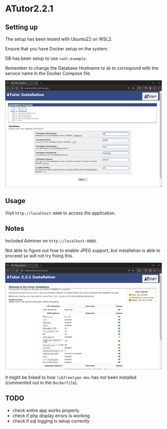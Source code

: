 # ATutor2.2.1

## Setting up

The setup has been tested with Ubuntu22 on WSL2.

Ensure that you have Docker setup on the system.

DB has been setup to use `root:example`.

Remember to change the Database Hostname to `db` to correspond with the service name in the Docker Compose file.

![DB setup](./images/ATutor_DBSetup.png)

## Usage

Visit `http://localhost:8000` to access the application.

## Notes

Included Adminer on `http://localhost:8080`.

Not able to figure out how to enable JPEG support, but installation is able to proceed so will not try fixing this.

![Incomplete setup](./images/ATutor_Install.png)

It might be linked to how `libfreetype-dev` has not been installed (commented out in the `Dockerfile`).

## TODO

- check entire app works properly
- check if php display errors is working
- check if sql logging is setup correctly
